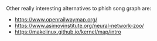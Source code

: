 Other really interesting alternatives to phish song graph are:

+ https://www.openrailwaymap.org/
+ https://www.asimovinstitute.org/neural-network-zoo/
+ https://makelinux.github.io/kernel/map/intro
